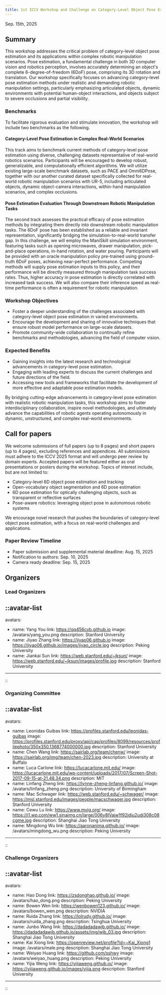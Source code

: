 ```yaml
---
title: 1st ICCV Workshop and Challenge on Category-Level Object Pose Estimation in the Wild
---
```


<p class="text-center">
  Sep. 15th, 2025
</p>

## Summary

This workshop addresses the critical problem of category-level object pose estimation and its applications within complex robotic manipulation scenarios. Pose estimation, a fundamental challenge in both 3D computer vision and robotics perception, involves accurately determining an object's complete 6-degree-of-freedom (6DoF) pose, comprising its 3D rotation and translation. Our workshop specifically focuses on advancing category-level pose estimation methods under realistic and demanding robotic manipulation settings, particularly emphasizing articulated objects, dynamic environments with potential human-object interactions, and objects subject to severe occlusions and partial visibility.

### Benchmarks

To facilitate rigorous evaluation and stimulate innovation, the workshop will include two benchmarks as the following.

#### Category-Level Pose Estimation in Complex Real-World Scenarios

This track aims to benchmark current methods of category-level pose estimation using diverse, challenging datasets representative of real-world robotics scenarios. Participants will be encouraged to develop robust, generalizable, and computationally efficient algorithms. We will utilize existing large-scale benchmark datasets, such as PACE and Omni6DPose, together with our another curated dataset specifically collected for real-world robotic manipulation scenarios with UR-5, including articulated objects, dynamic object-camera interactions, within-hand manipulation scenarios, and complex occlusions.

#### Pose Estimation Evaluation Through Downstream Robotic Manipulation Tasks

The second track assesses the practical efficacy of pose estimation methods by integrating them directly into downstream robotic manipulation tasks. The 6DoF pose has been established as a reliable and invariant representation, significantly bridging the simulation-to-real-world transfer gap. In this challenge, we will employ the ManiSkill simulation environment, featuring tasks such as opening microwaves, drawer manipulation, pick-and-place operations, in-hand rotation, and water pouring. Participants will be provided with an oracle manipulation policy pre-trained using ground-truth 6DoF poses, achieving near-perfect performance. Competing methods will supply pose estimation inputs to this policy, and their performance will be directly measured through manipulation task success rates. Thus, higher accuracy in pose estimation is directly correlated with increased task success. We will also compare their inference speed as real-time performance is often a requirement for robotic manipulation.

### Workshop Objectives

- Foster a deeper understanding of the challenges associated with category-level object pose estimation in varied environments.
- Encourage the development and sharing of innovative techniques that ensure robust model performance on large-scale datasets.
- Promote community-wide collaboration to continually refine benchmarks and methodologies, advancing the field of computer vision.

### Expected Benefits

- Gaining insights into the latest research and technological advancements in category-level pose estimation.
- Engaging with leading experts to discuss the current challenges and future directions of the field.
- Accessing new tools and frameworks that facilitate the development of more effective and adaptable pose estimation models.

By bridging cutting-edge advancements in category-level pose estimation with realistic robotic manipulation tasks, this workshop aims to foster interdisciplinary collaboration, inspire novel methodologies, and ultimately advance the capabilities of robotic agents operating autonomously in dynamic, unstructured, and complex real-world environments.

<!-- ![Example image (place image in public folder)](/img/teaser-min.png) -->

## Call for papers

We welcome submissions of full papers (up to 8 pages) and short papers (up to 4 pages), excluding references and appendices. All submissions must adhere to the ICCV 2025 format and will undergo peer review by domain experts. Accepted papers will be featured either as oral presentations or posters during the workshop. Topics of interest include, but are not limited to:

- Category-level 6D object pose estimation and tracking
- Open-vocabulary object segmentation and 6D pose estimation
- 6D pose estimation for optically challenging objects, such as transparent or reflective surfaces
- Pose-aware robotics: leveraging object pose in autonomous robotic systems

We encourage novel research that pushes the boundaries of category-level object pose estimation, with a focus on real-world challenges and applications.

### Paper Review Timeline

- Paper submission and supplemental material deadline: Aug. 15, 2025
- Notification to authors: Sep. 10, 2025
- Camera ready deadline: Sep. 15, 2025

## Organizers

### Lead Organizers

::avatar-list
---
avatars:

- name: Yang You
    link: <https://qq456cvb.github.io>
    image: /avatars/yang_you.png
    description: Stanford University
- name: Jiyao Zhang
    link: <https://jiyao06.github.io>
    image: <https://jiyao06.github.io/images/jiyao_circle.jpg>
    description: Peking University
- name: Jiankai Sun
    link: <https://web.stanford.edu/~jksun/>
    image: <https://web.stanford.edu/~jksun/images/profile.jpg>
    description: Stanford University

---
::

### Organizing Committee

::avatar-list
---
avatars:

- name: Leonidas Guibas
    link: <https://profiles.stanford.edu/leonidas-guibas>
    image: <https://profiles.stanford.edu/proxy/api/cap/profiles/8099/resources/profilephoto/350x350.1368774000000.jpg>
    description: Stanford University
- name: Chen Wang
    link: <https://sairlab.org/team/chenw/>
    image: <https://sairlab.org/img/team/chen-2023.jpg>
    description: University at Buffalo
- name: Luca Carlone
    link: <https://lucacarlone.mit.edu/>
    image: <https://lucacarlone.mit.edu/wp-content/uploads/2017/07/Screen-Shot-2017-09-15-at-21.48.34.png>
    description: MIT
- name: Linfang Zheng
    link: <https://lynne-zheng-linfang.github.io/>
    image: /avatars/linfang_zheng.png
    description: University of Birmingham
- name: Mac Schwager
    link: <https://web.stanford.edu/~schwager/>
    image: <https://msl.stanford.edu/images/people/macschwager.jpg>
    description: Stanford University
- name: Cewu Lu
    link: <https://www.mvig.org/>
    image: <https://i1.wp.com/ww1.sinaimg.cn/large/006y8lVajw1f92jdiu2udj308c08cgme.jpg>
    description: Shanghai Jiao Tong University
- name: Mingdong Wu
    link: <https://aaronanima.github.io/>
    image: /avatars/mingdong_wu.png
    description: Peking University

---
::

### Challenge Organizers

::avatar-list
---
avatars:

- name: Hao Dong
    link: <https://zsdonghao.github.io/>
    image: /avatars/hao_dong.png
    description: Peking University
- name: Bowen Wen
    link: <https://wenbowen123.github.io/>
    image: /avatars/bowen_wen.png
    description: NVIDIA
- name: Ruida Zhang
    link: <https://lolrudy.github.io/>
    image: /avatars/ruida_zhang.png
    description: Tsinghua University
- name: Junbo Wang
    link: <https://dadadadawjb.github.io/>
    image: <https://dadadadawjb.github.io/assets/img/wjb_03.jpg>
    description: Shanghai Jiao Tong University
- name: Kai Xiong
    link: <https://openreview.net/profile?id=~Kai_Xiong1>
    image: /avatars/male.png
    description: Shanghai Jiao Tong University
- name: Weiyao Huang
    link: <https://github.com/sshwy>
    image: /avatars/weiyao_huang.png
    description: Peking University
- name: Yijia Weng
    link: <https://yijiaweng.github.io/>
    image: <https://yijiaweng.github.io/images/yijia.png>
    description: Stanford University

---
::
